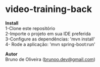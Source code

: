 # video-training-back

<b>Install</b><br>
1-Clone este repositório<br>
2-Importe o projeto em sua IDE preferida<br>
3-Configure as dependências: 'mvn install'<br>
4- Rode a aplicação: 'mvn spring-boot:run'

<b>Autor</b></br>
Bruno de Oliveira (brunoo.dev@gmail.com)
